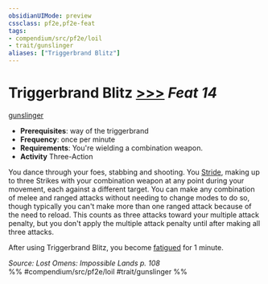 ```yaml
---
obsidianUIMode: preview
cssclass: pf2e,pf2e-feat
tags:
- compendium/src/pf2e/loil
- trait/gunslinger
aliases: ["Triggerbrand Blitz"]
---
```

# Triggerbrand Blitz  [>>>](../../rules/core-rulebook/chapter-9-playing-the-game.md#Actions "Three-Action") *Feat 14*  
[gunslinger](../../rules/traits/gunslinger-g-g.md)  

- **Prerequisites**: way of the triggerbrand
- **Frequency**: once per minute
- **Requirements**: You're wielding a combination weapon.
- **Activity** Three-Action

You dance through your foes, stabbing and shooting. You [Stride](../../rules/actions/stride.md), making up to three Strikes with your combination weapon at any point during your movement, each against a different target. You can make any combination of melee and ranged attacks without needing to change modes to do so, though typically you can't make more than one ranged attack because of the need to reload. This counts as three attacks toward your multiple attack penalty, but you don't apply the multiple attack penalty until after making all three attacks.

After using Triggerbrand Blitz, you become [fatigued](../../rules/conditions.md#Fatigued) for 1 minute.

*Source: Lost Omens: Impossible Lands p. 108*  
%% #compendium/src/pf2e/loil #trait/gunslinger %%